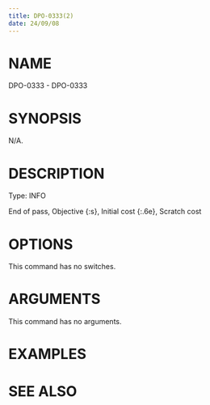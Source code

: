 ```yaml
---
title: DPO-0333(2)
date: 24/09/08
---
```


# NAME

DPO-0333 - DPO-0333

# SYNOPSIS

N/A.

# DESCRIPTION

Type: INFO

End of pass, Objective {:s}, Initial cost {:.6e}, Scratch cost

# OPTIONS

This command has no switches.

# ARGUMENTS

This command has no arguments.

# EXAMPLES

# SEE ALSO
